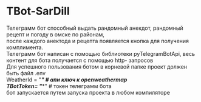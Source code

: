 # TBot-SarDill
Телеграмм бот способный выдать рандомный анекдот, рандомный рецепт и погоду в омске по районам,  
после каждого анектода и рецепта появляется кнопка для получения комплимента.  
Телеграмм бот написан с помощью библиотеки pyTelegramBotApi, весь контент для бота получается с помощью http- запросов  
Для успешного пользования ботом в корневой папке проект должен быть файл .env  
WeatherId = "*****"    # апи ключ к openweathermap  
TBotToken= "******"    # токен телеграмм бота  
бот запускается путем запуска проекта в любом компиляторе 

